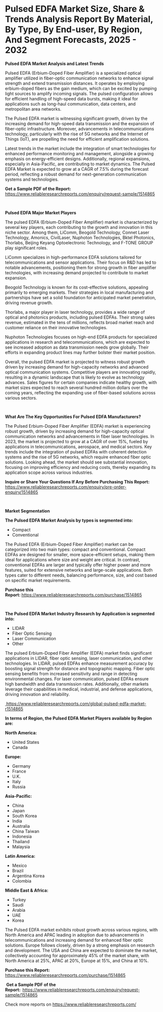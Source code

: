 <p><h1>Pulsed EDFA Market Size, Share & Trends Analysis Report By Material, By Type, By End-user, By Region, And Segment Forecasts, 2025 - 2032</h1></p><p><strong>Pulsed EDFA Market Analysis and Latest Trends</strong></p>
<p><p>Pulsed EDFA (Erbium-Doped Fiber Amplifier) is a specialized optical amplifier utilized in fiber-optic communication networks to enhance signal strength and extend transmission distances. It operates by employing erbium-doped fibers as the gain medium, which can be excited by pumping light sources to amplify incoming signals. The pulsed configuration allows for efficient handling of high-speed data bursts, making it ideal for applications such as long-haul communication, data centers, and metropolitan area networks.</p><p>The Pulsed EDFA market is witnessing significant growth, driven by the increasing demand for high-speed data transmission and the expansion of fiber-optic infrastructure. Moreover, advancements in telecommunications technology, particularly with the rise of 5G networks and the Internet of Things (IoT), are propelling the need for efficient amplification solutions. </p><p>Latest trends in the market include the integration of smart technologies for enhanced performance monitoring and management, alongside a growing emphasis on energy-efficient designs. Additionally, regional expansions, especially in Asia-Pacific, are contributing to market dynamics. The Pulsed EDFA Market is expected to grow at a CAGR of 7.5% during the forecast period, reflecting a robust demand for next-generation communication systems and technologies.</p></p>
<p><strong>Get a Sample PDF of the Report:&nbsp;</strong> <a href="https://www.reliableresearchreports.com/enquiry/request-sample/1514865?utm_campaign=3278&utm_medium=2&utm_source=Github&utm_content=ia&utm_term=29032025&utm_id=pulsed-edfa">https://www.reliableresearchreports.com/enquiry/request-sample/1514865</a></p>
<p>&nbsp;</p>
<p><strong>Pulsed EDFA Major Market Players</strong></p>
<p><p>The pulsed EDFA (Erbium-Doped Fiber Amplifier) market is characterized by several key players, each contributing to the growth and innovation in this niche sector. Among them, LiComm, Beogold Technology, Connet Laser Technology, Amonics, CivilLaser, Nuphoton Technologies, Bktel Photonics, Thorlabs, Beijing Keyang Optoelectronic Technology, and F-TONE GROUP play significant roles.</p><p>LiComm specializes in high-performance EDFA solutions tailored for telecommunications and sensor applications. Their focus on R&D has led to notable advancements, positioning them for strong growth in fiber amplifier technologies, with increasing demand projected to contribute to market expansion.</p><p>Beogold Technology is known for its cost-effective solutions, appealing primarily to emerging markets. Their strategies in local manufacturing and partnerships have set a solid foundation for anticipated market penetration, driving revenue growth.</p><p>Thorlabs, a major player in laser technology, provides a wide range of optical and photonics products, including pulsed EDFAs. Their strong sales revenue, estimated in the tens of millions, reflects broad market reach and customer reliance on their innovative technologies.</p><p>Nuphoton Technologies focuses on high-end EDFA products for specialized applications in research and telecommunications, which are expected to see increased adoption as data transmission needs grow globally. Their efforts in expanding product lines may further bolster their market position.</p><p>Overall, the pulsed EDFA market is projected to witness robust growth driven by increasing demand for high-capacity networks and advanced optical communication systems. Competitive players are innovating rapidly, resulting in a dynamic landscape that is likely to evolve as technology advances. Sales figures for certain companies indicate healthy growth, with market sizes expected to reach several hundred million dollars over the coming years, reflecting the expanding use of fiber-based solutions across various sectors.</p></p>
<p>&nbsp;</p>
<p><strong>What Are The Key Opportunities For Pulsed EDFA Manufacturers?</strong></p>
<p><p>The Pulsed Erbium-Doped Fiber Amplifier (EDFA) market is experiencing robust growth, driven by increasing demand for high-capacity optical communication networks and advancements in fiber laser technologies. In 2023, the market is projected to grow at a CAGR of over 15%, fueled by applications in telecommunications, aerospace, and medical sectors. Key trends include the integration of pulsed EDFAs with coherent detection systems and the rise of 5G networks, which require enhanced fiber optic solutions. Looking ahead, the market should see substantial innovation, focusing on improving efficiency and reducing costs, thereby expanding its application scope across various industries.</p></p>
<p><strong>Inquire or Share Your Questions If Any Before Purchasing This Report:</strong> <a href="https://www.reliableresearchreports.com/enquiry/pre-order-enquiry/1514865?utm_campaign=3278&utm_medium=2&utm_source=Github&utm_content=ia&utm_term=29032025&utm_id=pulsed-edfa">https://www.reliableresearchreports.com/enquiry/pre-order-enquiry/1514865</a></p>
<p>&nbsp;</p>
<p><strong>Market Segmentation</strong></p>
<p><strong>The Pulsed EDFA Market Analysis by types is segmented into:</strong></p>
<p><ul><li>Compact</li><li>Conventional</li></ul></p>
<p><p>The Pulsed EDFA (Erbium-Doped Fiber Amplifier) market can be categorized into two main types: compact and conventional. Compact EDFAs are designed for smaller, more space-efficient setups, making them ideal for applications where size and weight are critical. In contrast, conventional EDFAs are larger and typically offer higher power and more features, suited for extensive networks and large-scale applications. Both types cater to different needs, balancing performance, size, and cost based on specific market requirements.</p></p>
<p><strong>Purchase this Report:&nbsp;</strong><a href="https://www.reliableresearchreports.com/purchase/1514865?utm_campaign=3278&utm_medium=2&utm_source=Github&utm_content=ia&utm_term=29032025&utm_id=pulsed-edfa">https://www.reliableresearchreports.com/purchase/1514865</a></p>
<p>&nbsp;</p>
<p><strong>The Pulsed EDFA Market Industry Research by Application is segmented into:</strong></p>
<p><ul><li>LIDAR</li><li>Fiber Optic Sensing</li><li>Laser Communication</li><li>Other</li></ul></p>
<p><p>The pulsed Erbium-Doped Fiber Amplifier (EDFA) market finds significant applications in LIDAR, fiber optic sensing, laser communication, and other technologies. In LIDAR, pulsed EDFAs enhance measurement accuracy by boosting signal strength for distance and topographic mapping. Fiber optic sensing benefits from increased sensitivity and range in detecting environmental changes. For laser communication, pulsed EDFAs ensure high bandwidth and data transmission rates. Additionally, other markets leverage their capabilities in medical, industrial, and defense applications, driving innovation and reliability.</p></p>
<p><a href="https://www.reliableresearchreports.com/global-pulsed-edfa-market-r1514865?utm_campaign=3278&utm_medium=2&utm_source=Github&utm_content=ia&utm_term=29032025&utm_id=pulsed-edfa">&nbsp;https://www.reliableresearchreports.com/global-pulsed-edfa-market-r1514865</a></p>
<p><strong>In terms of Region, the Pulsed EDFA Market Players available by Region are:</strong></p>
<p>
    <p> <strong> North America: </strong>
        <ul>
            <li>United States</li>
            <li>Canada</li>
        </ul>
        </p> 
    <p> <strong> Europe: </strong>
        <ul>
            <li>Germany</li>
            <li>France</li>
            <li>U.K.</li>
            <li>Italy</li>
            <li>Russia</li>
        </ul>
        </p> 
    <p> <strong> Asia-Pacific: </strong>
        <ul>
            <li>China</li>
            <li>Japan</li>
            <li>South Korea</li>
            <li>India</li>
            <li>Australia</li>
            <li>China Taiwan</li>
            <li>Indonesia</li>
            <li>Thailand</li>
            <li>Malaysia</li>
        </ul>
        </p> 
    <p> <strong> Latin America: </strong>
        <ul>
            <li>Mexico</li>
            <li>Brazil</li>
            <li>Argentina Korea</li>
            <li>Colombia</li>
        </ul>
        </p> 
    <p> <strong> Middle East & Africa: </strong>
        <ul>
            <li>Turkey</li>
            <li>Saudi</li>
            <li>Arabia</li>
            <li>UAE</li>
            <li>Korea</li>
        </ul>
    </p>
    </p>
<p><p>The Pulsed EDFA market exhibits robust growth across various regions, with North America and APAC leading in adoption due to advancements in telecommunications and increasing demand for enhanced fiber optic solutions. Europe follows closely, driven by a strong emphasis on research and development. The USA and China are expected to dominate the market, collectively accounting for approximately 45% of the market share, with North America at 25%, APAC at 20%, Europe at 15%, and China at 10%.</p></p>
<p><strong>Purchase this Report: </strong><a href="https://www.reliableresearchreports.com/purchase/1514865?utm_campaign=3278&utm_medium=2&utm_source=Github&utm_content=ia&utm_term=29032025&utm_id=pulsed-edfa">https://www.reliableresearchreports.com/purchase/1514865</a></p>
<p>&nbsp;<strong>Get a Sample PDF of the Report:&nbsp;&nbsp;</strong><a href="https://www.reliableresearchreports.com/enquiry/request-sample/1514865?utm_campaign=3278&utm_medium=2&utm_source=Github&utm_content=ia&utm_term=29032025&utm_id=pulsed-edfa">https://www.reliableresearchreports.com/enquiry/request-sample/1514865</a></p>
<p><strong></strong></p>
<p>Check more reports on <a href="https://www.reliableresearchreports.com/?utm_campaign=3278&utm_medium=2&utm_source=Github&utm_content=ia&utm_term=29032025&utm_id=pulsed-edfa">https://www.reliableresearchreports.com/</a></p>